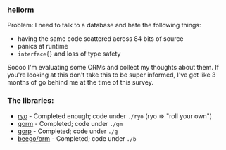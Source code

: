 ### hellorm

Problem: I need to talk to a database and hate the following things:

- having the same code scattered across 84 bits of source
- panics at runtime
- `interface{}` and loss of type safety


Soooo I'm evaluating some ORMs and collect my thoughts about them. If you're
looking at this don't take this to be super informed, I've got like 3 months
of go behind me at the time of this survey.

### The libraries:

* [ryo](./notes.md#ryo) - Completed enough; code under `./ryo` (ryo => "roll your own")
* [gorm](./notes.md#gorm) - Completed; code under `./gm`
* [gorp](./notes.md#gorp) - Completed; code under `./g`
* [beego/orm](./notes.md#beego) - Completed; code under `./b`
